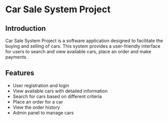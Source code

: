 # Car Sale System Project
## Introduction
Car Sale System  Project is a software application designed to facilitate the buying and selling of cars.
This system provides a user-friendly interface for users to search and view available cars, place an order and make payments.
## Features
- User registration and login
- View available cars with detailed information
- Search for cars based on different criteria
- Place an order for a car
- View the order history
- Admin panel to manage cars 
